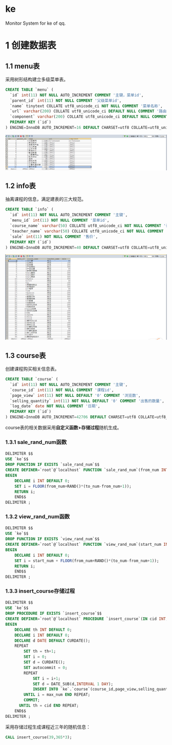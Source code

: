 # ke
Monitor System for ke of qq.

# 1 创建数据表

## 1.1 menu表

采用树形结构建立多级菜单表。

```sql
CREATE TABLE `menu` (
  `id` int(11) NOT NULL AUTO_INCREMENT COMMENT '主键，菜单id',
  `parent_id` int(11) NOT NULL COMMENT '父级菜单id',
  `name` tinytext COLLATE utf8_unicode_ci NOT NULL COMMENT '菜单名称',
  `url` varchar(200) COLLATE utf8_unicode_ci DEFAULT NULL COMMENT '路由地址',
  `component` varchar(200) COLLATE utf8_unicode_ci DEFAULT NULL COMMENT '组件地址',
  PRIMARY KEY (`id`)
) ENGINE=InnoDB AUTO_INCREMENT=16 DEFAULT CHARSET=utf8 COLLATE=utf8_unicode_ci
```

![image-20210316153026160](README.assets/image-20210316153026160.png)

## 1.2 info表

抽离课程的信息，满足建表的三大规范。

```sql
CREATE TABLE `info` (
  `id` int(11) NOT NULL AUTO_INCREMENT COMMENT '主键',
  `menu_id` int(11) NOT NULL COMMENT '菜单id',
  `course_name` varchar(50) COLLATE utf8_unicode_ci NOT NULL COMMENT '课程名称',
  `teacher_name` varchar(50) COLLATE utf8_unicode_ci NOT NULL COMMENT '授课老师姓名',
  `sale` int(11) NOT NULL COMMENT '售价',
  PRIMARY KEY (`id`)
) ENGINE=InnoDB AUTO_INCREMENT=40 DEFAULT CHARSET=utf8 COLLATE=utf8_unicode_ci
```

![image-20210316153052377](README.assets/image-20210316153052377.png)

## 1.3 course表

创建课程购买相关信息表。

```sql
CREATE TABLE `course` (
  `id` int(11) NOT NULL AUTO_INCREMENT COMMENT '主键',
  `course_id` int(11) NOT NULL COMMENT '课程id',
  `page_view` int(11) NOT NULL DEFAULT '0' COMMENT '浏览数',
  `selling_quantity` int(11) NOT NULL DEFAULT '0' COMMENT '出售的数量',
  `log_date` date NOT NULL COMMENT '日期',
  PRIMARY KEY (`id`)
) ENGINE=InnoDB AUTO_INCREMENT=42706 DEFAULT CHARSET=utf8 COLLATE=utf8_unicode_ci
```

course表的相关数据采用**自定义函数+存储过程**随机生成。

### 1.3.1 sale_rand_num函数

```sql
DELIMITER $$
USE `ke`$$
DROP FUNCTION IF EXISTS `sale_rand_num`$$
CREATE DEFINER=`root`@`localhost` FUNCTION `sale_rand_num`(from_num INT, to_num INT) RETURNS INT(11)
BEGIN
	DECLARE i INT DEFAULT 0;
	SET i = FLOOR(from_num+RAND()*(to_num-from_num+1));
	RETURN i;
    END$$
DELIMITER ;
```

### 1.3.2 view_rand_num函数

```sql
DELIMITER $$
USE `ke`$$
DROP FUNCTION IF EXISTS `view_rand_num`$$
CREATE DEFINER=`root`@`localhost` FUNCTION `view_rand_num`(start_num INT,from_num INT, to_num INT) RETURNS INT(11)
BEGIN
	DECLARE i INT DEFAULT 0;
	SET i = start_num + FLOOR(from_num+RAND()*(to_num-from_num+1));
	RETURN i;
    END$$
DELIMITER ;
```

### 1.3.3 insert_course存储过程

```sql
DELIMITER $$
USE `ke`$$
DROP PROCEDURE IF EXISTS `insert_course`$$
CREATE DEFINER=`root`@`localhost` PROCEDURE `insert_course`(IN cid INT,IN max_num INT )
BEGIN
	DECLARE th INT DEFAULT 0;
	DECLARE i INT DEFAULT 0;
	DECLARE d DATE DEFAULT CURDATE();
	REPEAT
		SET th = th+1;
		SET i = 0;
		SET d = CURDATE();
		SET autocommit = 0;
		REPEAT
			SET i = i+1;
			SET d = DATE_SUB(d,INTERVAL 1 DAY);
			INSERT INTO `ke`.`course`(course_id,page_view,selling_quantity,log_date) VALUES (th,view_rand_num(1500,1,500),sale_rand_num(1,500),d);
		UNTIL i = max_num END REPEAT;
		COMMIT;
	  UNTIL th = cid END REPEAT;
    END$$
DELIMITER ;
```

采用存储过程生成课程近三年的随机信息：

```sql
CALL insert_course(39,365*3);
```

